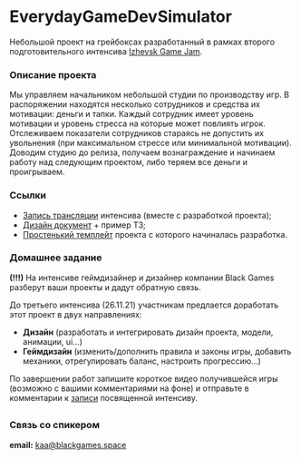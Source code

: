 # EverydayGameDevSimulator

Небольшой проект на грейбоксах разработанный в рамках второго подготовительного интенсива
[Izhevsk Game Jam](https://drive.google.com/file/d/16c8ocsx03BWACgvjDx3uxXLFAj0yfvE-/view?usp=sharing "Izhevsk Game Jam").

### Описание проекта
Мы управляем начальником небольшой студии по производству игр. В распоряжении находятся несколько сотрудников и средства их мотивации: деньги и тапки. Каждый сотрудник имеет уровень мотивации и уровень стресса на которые может повлиять игрок.   
Отслеживаем показатели сотрудников стараясь не допустить их увольнения (при максимальном стрессе или минимальной мотивации).   
Доводим студию до релиза, получаем вознаграждение и начинаем работу над следующим проектом, либо теряем все деньги и проигрываем.

### Ссылки
* [Запись трансляции](https://www.youtube.com/watch?v=L_MylX_Se2Q "YouTubeStream") интенсива (вместе с разработкой проекта);
* [Дизайн документ](https://docs.google.com/document/d/17HzpCmVYJ1V88ZyBm8qq_BCAvgnNvhzPD1hVbcO4sx0/edit?usp=sharing "GameDesignDocument") + пример ТЗ;
* [Простенький темплейт](https://drive.google.com/file/d/16c8ocsx03BWACgvjDx3uxXLFAj0yfvE-/view?usp=sharing "Template") проекта с которого начиналась разработка.
  
### Домашнее задание
**(!!!)** На интенсиве геймдизайнер и дизайнер компании Black Games разберут ваши проекты и дадут обратную связь.

До третьего интенсива (26.11.21) участникам предлается доработать этот проект в двух направлениях:   
* **Дизайн** (разработать и интегрировать дизайн проекта, модели, анимации, ui...)
* **Геймдизайн** (изменить/дополнить правила и законы игры, добавить механики, отрегулировать баланс, настроить прогрессию...)

По завершении работ запишите короткое видео получившейся игры (возможно с вашими комментариями на фоне) и отправьте в комментарии к 
[записи](https://vk.com/wall-206890306_51 "VK Post") посвященной интенсиву.
 
##
### Связь со спикером
**email:** kaa@blackgames.space
